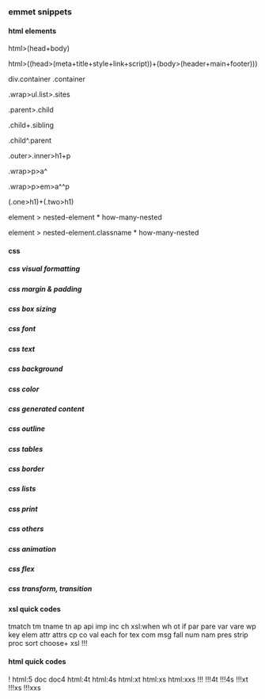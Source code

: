 ### emmet snippets

#### html elements

html>(head+body)

html>((head>(meta+title+style+link+script))+(body>(header+main+footer)))

div.container
.container

.wrap>ul.list>.sites

.parent>.child

.child+.sibling

.child^.parent

.outer>.inner>h1+p

.wrap>p>a^

.wrap>p>em>a^^p

(.one>h1)+(.two>h1)

element > nested-element * how-many-nested

element > nested-element.classname * how-many-nested

#### css

##### css visual formatting

##### css margin & padding

##### css box sizing

##### css font

##### css text

##### css background

##### css color

##### css generated content

##### css outline

##### css tables

##### css border

##### css lists

##### css print

##### css others

##### css animation

##### css flex

##### css transform, transition



#### xsl quick codes
tmatch
tm
tname
tn
ap
api
imp
inc
ch
xsl:when
wh
ot
if
par
pare
var
vare
wp
key
elem
attr
attrs
cp
co
val
each
for
tex
com
msg
fall
num
nam
pres
strip
proc
sort
choose+
xsl
!!!

#### html quick codes
!
html:5
doc
doc4
html:4t
html:4s
html:xt
html:xs
html:xxs
!!!
!!!4t
!!!4s
!!!xt
!!!xs
!!!xxs